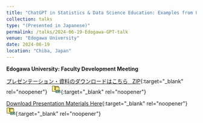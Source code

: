 ```yaml
---
title: "ChatGPT in Statistics & Data Science Education: Examples from US Universities"
collection: talks
type: "(Presented in Japanese)"
permalink: /talks/2024-06-19-Edogawa-GPT-talk
venue: "Edogawa University"
date: 2024-06-19
location: "Chiba, Japan"
---
```


<style>
  hr {
    height: 2px;
    background-color: #E5E4E2;
    border: none;
  }

  .no-italics {
      font-style: normal;   
  }
</style>

<b>
Edogawa University: Faculty Development Meeting
</b>

[プレゼンテーション・資料のダウンロードはこちら &nbsp; ZIP](https://www.dropbox.com/scl/fi/j7rl8uqattfm1spx5c9ak/2024_Edogawa_Presentation_Materials.zip?rlkey=5daa8b4d1qf7zgnmjvuiqg6j6&dl=1){:target="_blank" rel="noopener"} &nbsp; [![alt text](/files/zip_24.png)](https://www.dropbox.com/scl/fi/j7rl8uqattfm1spx5c9ak/2024_Edogawa_Presentation_Materials.zip?rlkey=5daa8b4d1qf7zgnmjvuiqg6j6&dl=1){:target="_blank" rel="noopener"}  

[Download Presentation Materials Here](https://www.dropbox.com/scl/fi/j7rl8uqattfm1spx5c9ak/2024_Edogawa_Presentation_Materials.zip?rlkey=5daa8b4d1qf7zgnmjvuiqg6j6&dl=1){:target="_blank" rel="noopener"} &nbsp; [![alt text](/files/zip_24.png)](https://www.dropbox.com/scl/fi/j7rl8uqattfm1spx5c9ak/2024_Edogawa_Presentation_Materials.zip?rlkey=5daa8b4d1qf7zgnmjvuiqg6j6&dl=1){:target="_blank" rel="noopener"}  
